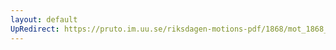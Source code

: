 ```yaml
---
layout: default
UpRedirect: https://pruto.im.uu.se/riksdagen-motions-pdf/1868/mot_1868__ak__290.pdf
---
```

